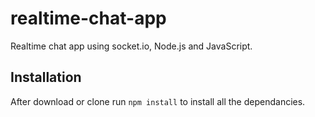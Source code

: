 # realtime-chat-app
Realtime chat app using socket.io, Node.js and JavaScript.

## Installation 
After download or clone run `npm install` to install all the dependancies.
